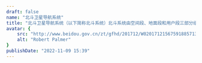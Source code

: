 ```yaml
---
draft: false
name: "北斗卫星导航系统"
title: "北斗卫星导航系统（以下简称北斗系统）北斗系统由空间段、地面段和用户段三部分组成。是我国自主建设、独立运行的卫星导航系统，是为全球用户提供全天候、全天时、高精度的定位、导航和授时服务的国家重要空间基础设施。相关产品已广泛应用于交通运输、海洋渔业、水文监测、气象预报、测绘地理信息、森林防火、通信时统、电力调度、救灾减灾、应急搜救等领域。"
avatar: {
    src: "http://www.beidou.gov.cn/zt/gfhd/201712/W020171215675918857136.jpg",
    alt: "Robert Palmer"
}
publishDate: "2022-11-09 15:39"
---
```

